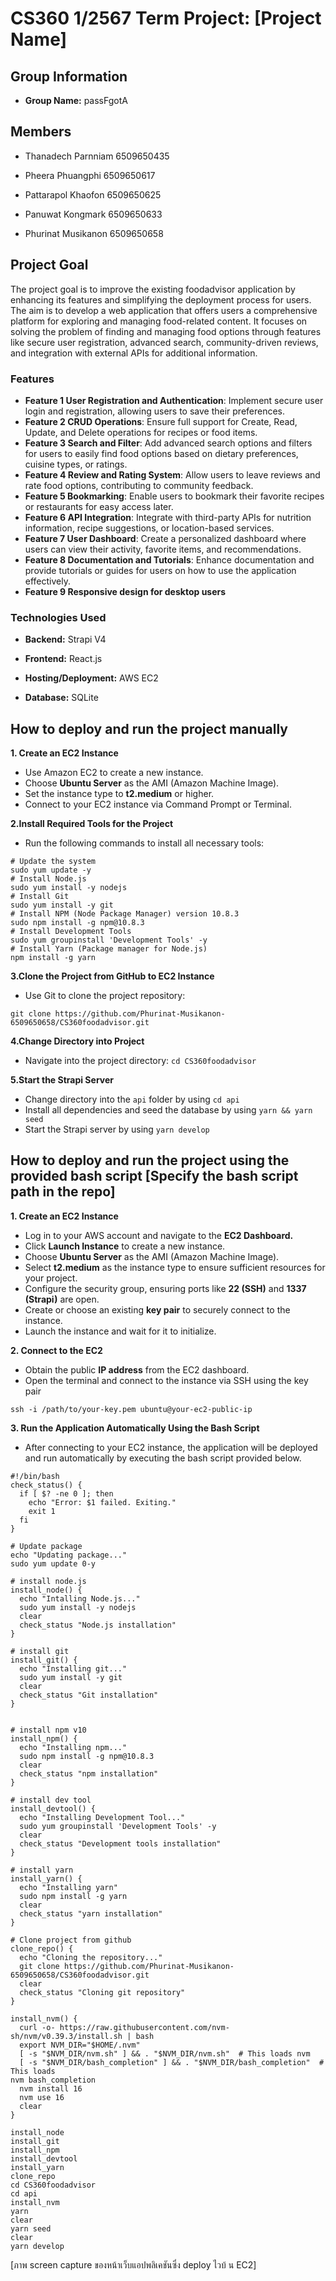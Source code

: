 
# CS360 1/2567 Term Project: [Project Name]

## Group Information

- **Group Name:**  passFgotA

## Members

- Thanadech Parnniam 6509650435

- Pheera Phuangphi      6509650617

- Pattarapol Khaofon    6509650625

- Panuwat Kongmark    6509650633

- Phurinat Musikanon   6509650658

## Project Goal

The project goal is to improve the existing foodadvisor application by enhancing its features and simplifying the deployment process for users. The aim is to develop a web application that offers users a comprehensive platform for exploring and managing food-related content. It focuses on solving the problem of finding and managing food options through features like secure user registration, advanced search, community-driven reviews, and integration with external APIs for additional information.

### Features
- **Feature 1 User Registration and Authentication**: Implement secure user login and registration, allowing users to save their preferences.
- **Feature 2 CRUD Operations**: Ensure full support for Create, Read, Update, and Delete operations for recipes or food items.
- **Feature 3 Search and Filter**: Add advanced search options and filters for users to easily find food options based on dietary preferences, cuisine types, or ratings.
- **Feature 4 Review and Rating System**: Allow users to leave reviews and rate food options, contributing to community feedback.
- **Feature 5 Bookmarking**: Enable users to bookmark their favorite recipes or restaurants for easy access later.
- **Feature 6 API Integration**: Integrate with third-party APIs for nutrition information, recipe suggestions, or location-based services.
- **Feature 7 User Dashboard**: Create a personalized dashboard where users can view their activity, favorite items, and recommendations.
- **Feature 8 Documentation and Tutorials**: Enhance documentation and provide tutorials or guides for users on how to use the application effectively.
- **Feature 9 Responsive design for desktop users**

### Technologies Used

- **Backend:** Strapi V4

- **Frontend:** React.js 

- **Hosting/Deployment:** AWS EC2

- **Database:**  SQLite

## How to deploy and run the project manually

**1. Create an EC2 Instance**
 - Use Amazon EC2 to create a new instance.
 - Choose **Ubuntu Server** as the AMI (Amazon Machine Image).
 - Set the instance type to **t2.medium** or higher.
 - Connect to your EC2 instance via Command Prompt or Terminal.
 
**2.Install Required Tools for the Project**
 - Run the following commands to install all necessary tools:
```
# Update the system 
sudo yum update -y 
# Install Node.js 
sudo yum install -y nodejs 
# Install Git 
sudo yum install -y git 
# Install NPM (Node Package Manager) version 10.8.3 
sudo npm install -g npm@10.8.3 
# Install Development Tools 
sudo yum groupinstall 'Development Tools' -y 
# Install Yarn (Package manager for Node.js) 
npm install -g yarn
```

**3.Clone the Project from GitHub to EC2 Instance**
 - Use Git to clone the project repository:
 ```
 git clone https://github.com/Phurinat-Musikanon-6509650658/CS360foodadvisor.git
```

**4.Change Directory into Project**
- Navigate into the project directory: `cd CS360foodadvisor`

**5.Start the Strapi Server**
- Change directory into the `api` folder by using `cd api`
- Install all dependencies and seed the database by using `yarn && yarn seed`
- Start the Strapi server by using `yarn develop`

## How to deploy and run the project using the provided bash script [Specify the bash script path in the repo]

**1. Create an EC2 Instance**
 - Log in to your AWS account and navigate to the **EC2 Dashboard.**
 - Click **Launch Instance** to create a new instance.
 - Choose **Ubuntu Server** as the AMI (Amazon Machine Image).
 - Select **t2.medium**  as the instance type to ensure sufficient resources for your project.
 - Configure the security group, ensuring ports like **22 (SSH)** and **1337 (Strapi)** are open.
 - Create or choose an existing **key pair** to securely connect to the instance.
 - Launch the instance and wait for it to initialize.

**2. Connect to the EC2**

 - Obtain the public **IP address** from the EC2 dashboard.
 - Open the terminal and connect to the instance via SSH using the key pair
```
ssh -i /path/to/your-key.pem ubuntu@your-ec2-public-ip
```

**3. Run the Application Automatically Using the Bash Script**

 - After connecting to your EC2 instance, the application will be deployed and run automatically by executing the bash script provided below.
```
#!/bin/bash                            
check_status() { 
  if [ $? -ne 0 ]; then 
    echo "Error: $1 failed. Exiting." 
    exit 1 
  fi 
}                                     

# Update package 
echo "Updating package..." 
sudo yum update 0-y                    

# install node.js 
install_node() { 
  echo "Intalling Node.js..." 
  sudo yum install -y nodejs 
  clear 
  check_status "Node.js installation" 
}                                     

# install git 
install_git() { 
  echo "Installing git..." 
  sudo yum install -y git 
  clear 
  check_status "Git installation" 
}              
                        

# install npm v10 
install_npm() { 
  echo "Installing npm..." 
  sudo npm install -g npm@10.8.3 
  clear 
  check_status "npm installation" 
}               
                 
# install dev tool 
install_devtool() { 
  echo "Installing Development Tool..." 
  sudo yum groupinstall 'Development Tools' -y 
  clear 
  check_status "Development tools installation" 
}         
                         
# install yarn 
install_yarn() { 
  echo "Installing yarn" 
  sudo npm install -g yarn 
  clear 
  check_status "yarn installation" 
}                       

# Clone project from github 
clone_repo() { 
  echo "Cloning the repository..." 
  git clone https://github.com/Phurinat-Musikanon-6509650658/CS360foodadvisor.git 
  clear 
  check_status "Cloning git repository" 
}                    

install_nvm() { 
  curl -o- https://raw.githubusercontent.com/nvm-sh/nvm/v0.39.3/install.sh | bash 
  export NVM_DIR="$HOME/.nvm" 
  [ -s "$NVM_DIR/nvm.sh" ] && . "$NVM_DIR/nvm.sh"  # This loads nvm 
  [ -s "$NVM_DIR/bash_completion" ] && . "$NVM_DIR/bash_completion"  # This loads 
nvm bash_completion 
  nvm install 16 
  nvm use 16 
  clear 
}         
                  
install_node
install_git
install_npm
install_devtool
install_yarn
clone_repo
cd CS360foodadvisor 
cd api
install_nvm
yarn
clear
yarn seed
clear
yarn develop
```

[ภาพ screen capture ของหน้าเว็บแอปพลิเคชันซึ่ง deploy ไวบ้ น EC2]

